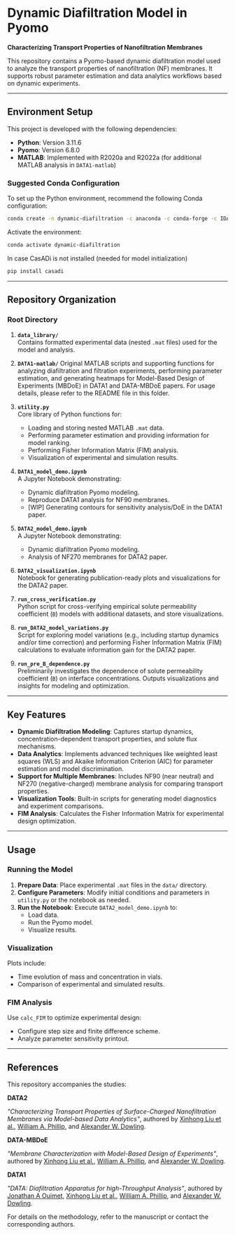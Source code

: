 # Dynamic Diafiltration Model in Pyomo

**Characterizing Transport Properties of Nanofiltration Membranes**

This repository contains a Pyomo-based dynamic diafiltration model used to analyze the transport properties of nanofiltration (NF) membranes. It supports robust parameter estimation and data analytics workflows based on dynamic experiments.

---

## Environment Setup

This project is developed with the following dependencies:
- **Python**: Version 3.11.6
- **Pyomo**: Version 6.8.0
- **MATLAB**: Implemented with R2020a and R2022a (for additional MATLAB analysis in `DATA1-matlab`)

### Suggested Conda Configuration

To set up the Python environment, recommend the following Conda configuration:
```bash
conda create -n dynamic-diafiltration -c anaconda -c conda-forge -c IDAES-PSE python=3.11 numpy matplotlib pandas scipy idaes-pse scikit-learn
```
Activate the environment:
```bash
conda activate dynamic-diafiltration
```
In case CasADi is not installed (needed for model initialization)
```bash
pip install casadi
```
---

## Repository Organization

### Root Directory

1. **`data_library/`**  
   Contains formatted experimental data (nested `.mat` files) used for the model and analysis.

2. **`DATA1-matlab/`**
   Original MATLAB scripts and supporting functions for analyzing diafiltration and filtration experiments, performing parameter estimation, and generating heatmaps for Model-Based Design of Experiments (MBDoE) in DATA1 and DATA-MBDoE papers. For usage details, please refer to the README file in this folder.
   
3. **`utility.py`**  
   Core library of Python functions for:
   - Loading and storing nested MATLAB `.mat` data.
   - Performing parameter estimation and providing information for model ranking.
   - Performing Fisher Information Matrix (FIM) analysis.
   - Visualization of experimental and simulation results.

4. **`DATA1_model_demo.ipynb`**  
   A Jupyter Notebook demonstrating:
   - Dynamic diafiltration Pyomo modeling.
   - Reproduce DATA1 analysis for NF90 membranes.
   - [WIP] Generating contours for sensitivity analysis/DoE in the DATA1 paper.
  
5. **`DATA2_model_demo.ipynb`**  
   A Jupyter Notebook demonstrating:
   - Dynamic diafiltration Pyomo modeling.
   - Analysis of NF270 membranes for DATA2 paper.

6. **`DATA2_visualization.ipynb`**  
   Notebook for generating publication-ready plots and visualizations for the DATA2 paper.

7. **`run_cross_verification.py`**  
   Python script for cross-verifying empirical solute permeability coefficient (`B`) models with additional datasets, and store visualizations.

8. **`run_DATA2_model_variations.py`**  
   Script for exploring model variations (e.g., including startup dynamics and/or time correction) and performing Fisher Information Matrix (FIM) calculations to evaluate information gain for the DATA2 paper.

9. **`run_pre_B_dependence.py`**  
   Preliminarily investigates the dependence of solute permeability coefficient (`B`) on interface concentrations. Outputs visualizations and insights for modeling and optimization.
   
---

## Key Features

- **Dynamic Diafiltration Modeling**: Captures startup dynamics, concentration-dependent transport properties, and solute flux mechanisms.
- **Data Analytics**: Implements advanced techniques like weighted least squares (WLS) and Akaike Information Criterion (AIC) for parameter estimation and model discrimination.
- **Support for Multiple Membranes**: Includes NF90 (near neutral) and NF270 (negative-charged) membrane analysis for comparing transport properties.
- **Visualization Tools**: Built-in scripts for generating model diagnostics and experiment comparisons.
- **FIM Analysis**: Calculates the Fisher Information Matrix for experimental design optimization.

---

## Usage

### Running the Model
1. **Prepare Data**: Place experimental `.mat` files in the `data/` directory.
2. **Configure Parameters**: Modify initial conditions and parameters in `utility.py` or the notebook as needed.
3. **Run the Notebook**: Execute `DATA2_model_demo.ipynb` to:
   - Load data.
   - Run the Pyomo model.
   - Visualize results.

### Visualization
Plots include:
- Time evolution of mass and concentration in vials.
- Comparison of experimental and simulated results.

### FIM Analysis
Use `calc_FIM` to optimize experimental design:
- Configure step size and finite difference scheme.
- Analyze parameter sensitivity printout.

---

## References

This repository accompanies the studies: 

**DATA2**

*"Characterizing Transport Properties of Surface-Charged Nanofiltration Membranes via Model-based Data Analytics"*, authored by [Xinhong Liu et al.](mailto:xliu27@alumni.nd.edu), [William A. Phillip](mailto:wphillip@nd.edu), and [Alexander W. Dowling](mailto:adowling@nd.edu).

**DATA-MBDoE**

*"Membrane Characterization with Model-Based Design of Experiments"*, authored by [Xinhong Liu et al.](mailto:xliu27@alumni.nd.edu), [William A. Phillip](mailto:wphillip@nd.edu), and [Alexander W. Dowling](mailto:adowling@nd.edu).

**DATA1**

*"DATA: Diafiltration Apparatus for high-Throughput Analysis"*, authored by [Jonathan A Ouimet](mailto:ouimetja@gmail.com), [Xinhong Liu et al.](mailto:xliu27@alumni.nd.edu), [William A. Phillip](mailto:wphillip@nd.edu), and [Alexander W. Dowling](mailto:adowling@nd.edu).


For details on the methodology, refer to the manuscript or contact the corresponding authors.
